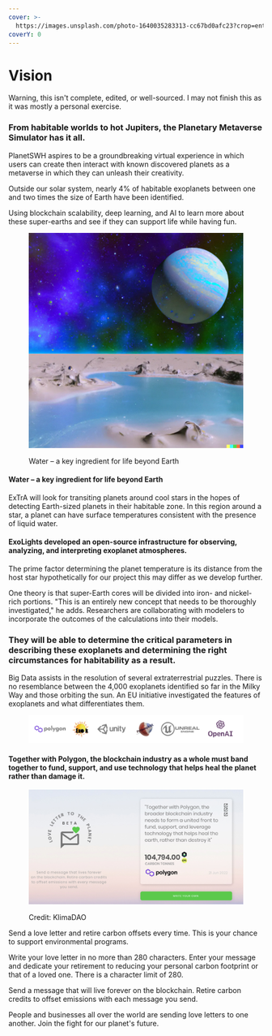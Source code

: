 ```yaml
---
cover: >-
  https://images.unsplash.com/photo-1640035283313-cc67bd0afc23?crop=entropy&cs=tinysrgb&fm=jpg&ixid=MnwxOTcwMjR8MHwxfHNlYXJjaHw5fHxWb2xjYW5vZXN8ZW58MHx8fHwxNjczMDk1MDA3&ixlib=rb-4.0.3&q=80
coverY: 0
---
```


# Vision

Warning, this isn't complete, edited, or well-sourced. I may not finish this as it was mostly a personal exercise.

### From habitable worlds to hot Jupiters, the Planetary Metaverse Simulator has it all.

PlanetSWH aspires to be a groundbreaking virtual experience in which users can create then interact with known discovered planets as a metaverse in which they can unleash their creativity.

Outside our solar system, nearly 4% of habitable exoplanets between one and two times the size of Earth have been identified.

Using blockchain scalability, deep learning, and AI to learn more about these super-earths and see if they can support life while having fun.

<figure><img src="../../.gitbook/assets/0A63CC53-CADD-49E5-BAA9-7556468A02B1.png" alt=""><figcaption><p>Water – a key ingredient for life beyond Earth</p></figcaption></figure>

#### Water – a key ingredient for life beyond Earth

ExTrA will look for transiting planets around cool stars in the hopes of detecting Earth-sized planets in their habitable zone. In this region around a star, a planet can have surface temperatures consistent with the presence of liquid water.

#### ExoLights developed an open-source infrastructure for observing, analyzing, and interpreting exoplanet atmospheres.

The prime factor determining the planet temperature is its distance from the host star hypothetically for our project this may differ as we develop further.

One theory is that super-Earth cores will be divided into iron- and nickel-rich portions. "This is an entirely new concept that needs to be thoroughly investigated," he adds. Researchers are collaborating with modelers to incorporate the outcomes of the calculations into their models.&#x20;

### They will be able to determine the critical parameters in describing these exoplanets and determining the right circumstances for habitability as a result.&#x20;

Big Data assists in the resolution of several extraterrestrial puzzles. There is no resemblance between the 4,000 exoplanets identified so far in the Milky Way and those orbiting the sun. An EU initiative investigated the features of exoplanets and what differentiates them.&#x20;

<figure><img src="../../.gitbook/assets/BED1ED8B-9068-4D18-A021-1CA869E907BC.png" alt=""><figcaption></figcaption></figure>

#### Together with Polygon, the blockchain industry as a whole must band together to fund, support, and use technology that helps heal the planet rather than damage it.

<figure><img src="../../.gitbook/assets/6EF6157F-21B1-40CE-ADE6-3358C66D5259.jpeg" alt=""><figcaption><p>Credit: KlimaDAO</p></figcaption></figure>

Send a love letter and retire carbon offsets every time. This is your chance to support environmental programs.

Write your love letter in no more than 280 characters. Enter your message and dedicate your retirement to reducing your personal carbon footprint or that of a loved one. There is a character limit of 280.&#x20;

Send a message that will live forever on the blockchain. Retire carbon credits to offset emissions with each message you send.

People and businesses all over the world are sending love letters to one another. Join the fight for our planet's future.
